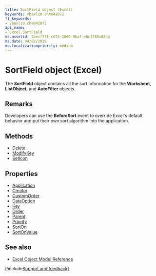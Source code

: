 ```yaml
---
title: SortField object (Excel)
keywords: vbaxl10.chm842072
f1_keywords:
- vbaxl10.chm842072
api_name:
- Excel.SortField
ms.assetid: 2becf77f-c072-2060-9baf-ebcf785c05bb
ms.date: 04/02/2019
ms.localizationpriority: medium
---
```



# SortField object (Excel)

The **SortField** object contains all the sort information for the **Worksheet**, **ListObject**, and **AutoFilter** objects.


## Remarks

Developers can use the **BeforeSort** event to override Excel's default behavior and put their own sort algorithm into the application.


## Methods

- [Delete](Excel.SortField.Delete.md)
- [ModifyKey](Excel.SortField.ModifyKey.md)
- [SetIcon](Excel.SortField.SetIcon.md)

## Properties

- [Application](Excel.SortField.Application.md)
- [Creator](Excel.SortField.Creator.md)
- [CustomOrder](Excel.SortField.CustomOrder.md)
- [DataOption](Excel.SortField.DataOption.md)
- [Key](Excel.SortField.Key.md)
- [Order](Excel.SortField.Order.md)
- [Parent](Excel.SortField.Parent.md)
- [Priority](Excel.SortField.Priority.md)
- [SortOn](Excel.SortField.SortOn.md)
- [SortOnValue](Excel.SortField.SortOnValue.md)


## See also

- [Excel Object Model Reference](overview/Excel/object-model.md)

[!include[Support and feedback](~/includes/feedback-boilerplate.md)]